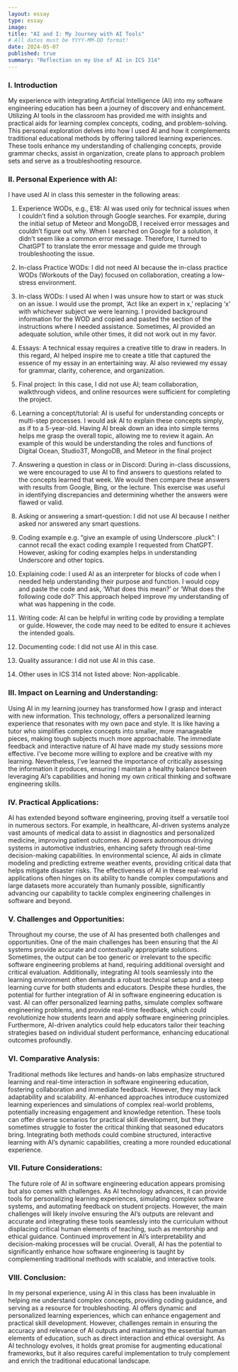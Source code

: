 ```yaml
---
layout: essay
type: essay
image: 
title: "AI and I: My Journey with AI Tools"
# All dates must be YYYY-MM-DD format!
date: 2024-05-07
published: true
summary: "Reflection on my Use of AI in ICS 314"
---
```


### I. Introduction
My experience with integrating Artificial Intelligence (AI) into my software engineering education has been a journey of discovery and enhancement. Utilizing AI tools in the classroom has provided me with insights and practical aids for learning complex concepts, coding, and problem-solving. This personal exploration delves into how I used AI and how it complements traditional educational methods by offering tailored learning experiences. These tools enhance my understanding of challenging concepts, provide grammar checks, assist in organization, create plans to approach problem sets and serve as a troubleshooting resource.


### II. Personal Experience with AI:
I have used AI in class this semester in the following areas:

  1. Experience WODs, e.g., E18: AI was used only for technical issues when I couldn’t find a solution through Google searches. For example, during the initial setup of Meteor and MongoDB, I received error messages and couldn’t figure out why. When I searched on Google for a solution, it didn’t seem like a common error message. Therefore, I turned to ChatGPT to translate the error message and guide me through troubleshooting the issue.
	
  2. In-class Practice WODs: I did not need AI because the in-class practice WODs (Workouts of the Day) focused on collaboration, creating a low-stress environment.
	
  3. In-class WODs: I used AI when I was unsure how to start or was stuck on an issue. I would use the prompt, ‘Act like an expert in x,’ replacing ‘x’ with whichever subject we were learning. I provided background information for the WOD and copied and pasted the section of the instructions where I needed assistance. Sometimes, AI provided an adequate solution, while other times, it did not work out in my favor.

  4. Essays: A technical essay requires a creative title to draw in readers. In this regard, AI helped inspire me to create a title that captured the essence of my essay in an entertaining way. AI also reviewed my essay for grammar, clarity, coherence, and organization.

  5. Final project: In this case, I did not use AI; team collaboration, walkthrough videos, and online resources were sufficient for completing the project.

  6. Learning a concept/tutorial: AI is useful for understanding concepts or multi-step processes. I would ask AI to explain these concepts simply, as if to a 5-year-old. Having AI break down an idea into simple terms helps me grasp the overall topic, allowing me to review it again. An example of this would be understanding the roles and functions of Digital Ocean, Studio3T, MongoDB, and Meteor in the final project

  7. Answering a question in class or in Discord: During in-class discussions, we were encouraged to use AI to find answers to questions related to the concepts learned that week. We would then compare these answers with results from Google, Bing, or the lecture. This exercise was useful in identifying discrepancies and determining whether the answers were flawed or valid.

  8. Asking or answering a smart-question: I did not use AI because I neither asked nor answered any smart questions.

  9. Coding example e.g. “give an example of using Underscore .pluck”: I cannot recall the exact coding example I requested from ChatGPT. However, asking for coding examples helps in understanding Underscore and other topics.

  10. Explaining code: I used AI as an interpreter for blocks of code when I needed help understanding their purpose and function. I would copy and paste the code and ask, ‘What does this mean?’ or ‘What does the following code do?’ This approach helped improve my understanding of what was happening in the code.

  11. Writing code: AI can be helpful in writing code by providing a template or guide. However, the code may need to be edited to ensure it achieves the intended goals.

  12. Documenting code: I did not use AI in this case. 

  13. Quality assurance: I did not use AI in this case. 

  14. Other uses in ICS 314 not listed above: Non-applicable. 
	

### III. Impact on Learning and Understanding:
Using AI in my learning journey has transformed how I grasp and interact with new information. This technology, offers a personalized learning experience that resonates with my own pace and style. It is like having a tutor who simplifies complex concepts into smaller, more manageable pieces, making tough subjects much more approachable. The immediate feedback and interactive nature of AI have made my study sessions more effective. I’ve become more willing to explore and be creative with my learning. Nevertheless, I’ve learned the importance of critically assessing the information it produces, ensuring I maintain a healthy balance between leveraging AI’s capabilities and honing my own critical thinking and software engineering skills.

### IV. Practical Applications:
AI has extended beyond software engineering, proving itself a versatile tool in numerous sectors. For example, in healthcare, AI-driven systems analyze vast amounts of medical data to assist in diagnostics and personalized medicine, improving patient outcomes. AI powers autonomous driving systems in automotive industries, enhancing safety through real-time decision-making capabilities. In environmental science, AI aids in climate modeling and predicting extreme weather events, providing critical data that helps mitigate disaster risks. The effectiveness of AI in these real-world applications often hinges on its ability to handle complex computations and large datasets more accurately than humanly possible, significantly advancing our capability to tackle complex engineering challenges in software and beyond.

### V. Challenges and Opportunities:
Throughout my course, the use of AI has presented both challenges and opportunities. One of the main challenges has been ensuring that the AI systems provide accurate and contextually appropriate solutions. Sometimes, the output can be too generic or irrelevant to the specific software engineering problems at hand, requiring additional oversight and critical evaluation. Additionally, integrating AI tools seamlessly into the learning environment often demands a robust technical setup and a steep learning curve for both students and educators. Despite these hurdles, the potential for further integration of AI in software engineering education is vast. AI can offer personalized learning paths, simulate complex software engineering problems, and provide real-time feedback, which could revolutionize how students learn and apply software engineering principles. Furthermore, AI-driven analytics could help educators tailor their teaching strategies based on individual student performance, enhancing educational outcomes profoundly.

### VI. Comparative Analysis:
Traditional methods like lectures and hands-on labs emphasize structured learning and real-time interaction in software engineering education, fostering collaboration and immediate feedback. However, they may lack adaptability and scalability. AI-enhanced approaches introduce customized learning experiences and simulations of complex real-world problems, potentially increasing engagement and knowledge retention. These tools can offer diverse scenarios for practical skill development, but they sometimes struggle to foster the critical thinking that seasoned educators bring. Integrating both methods could combine structured, interactive learning with AI’s dynamic capabilities, creating a more rounded educational experience.

### VII. Future Considerations:
The future role of AI in software engineering education appears promising but also comes with challenges. As AI technology advances, it can provide tools for personalizing learning experiences, simulating complex software systems, and automating feedback on student projects. However, the main challenges will likely involve ensuring the AI’s outputs are relevant and accurate and integrating these tools seamlessly into the curriculum without displacing critical human elements of teaching, such as mentorship and ethical guidance. Continued improvement in AI’s interpretability and decision-making processes will be crucial. Overall, AI has the potential to significantly enhance how software engineering is taught by complementing traditional methods with scalable, and interactive tools.

### VIII. Conclusion:
In my personal experience, using AI in this class has been invaluable in helping me understand complex concepts, providing coding guidance, and serving as a resource for troubleshooting. AI offers dynamic and personalized learning experiences, which can enhance engagement and practical skill development. However, challenges remain in ensuring the accuracy and relevance of AI outputs and maintaining the essential human elements of education, such as direct interaction and ethical oversight. As AI technology evolves, it holds great promise for augmenting educational frameworks, but it also requires careful implementation to truly complement and enrich the traditional educational landscape.
